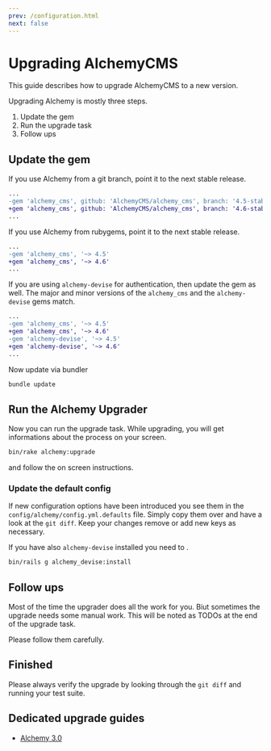 ```yaml
---
prev: /configuration.html
next: false
---
```


# Upgrading AlchemyCMS

This guide describes how to upgrade AlchemyCMS to a new version.

Upgrading Alchemy is mostly three steps.

1. Update the gem
2. Run the upgrade task
3. Follow ups

## Update the gem

If you use Alchemy from a git branch, point it to the next stable release.

~~~diff
...
-gem 'alchemy_cms', github: 'AlchemyCMS/alchemy_cms', branch: '4.5-stable'
+gem 'alchemy_cms', github: 'AlchemyCMS/alchemy_cms', branch: '4.6-stable'
...
~~~

If you use Alchemy from rubygems, point it to the next stable release.

~~~diff
...
-gem 'alchemy_cms', '~> 4.5'
+gem 'alchemy_cms', '~> 4.6'
...
~~~

If you are using `alchemy-devise` for authentication, then update the gem as well. The major and minor versions of the `alchemy_cms` and the `alchemy-devise` gems match.

~~~diff
...
-gem 'alchemy_cms', '~> 4.5'
+gem 'alchemy_cms', '~> 4.6'
-gem 'alchemy-devise', '~> 4.5'
+gem 'alchemy-devise', '~> 4.6'
...
~~~

Now update via bundler

~~~bash
bundle update
~~~

## Run the Alchemy Upgrader

Now you can run the upgrade task. While upgrading, you will get informations about the process on your screen.

~~~bash
bin/rake alchemy:upgrade
~~~

and follow the on screen instructions.

### Update the default config

If new configuration options have been introduced you see them in the `config/alchemy/config.yml.defaults` file. Simply copy them over and have a look at the `git diff`. Keep your changes remove or add new keys as necessary.

If you have also `alchemy-devise` installed you need to .

~~~bash
bin/rails g alchemy_devise:install
~~~

## Follow ups

Most of the time the upgrader does all the work for you.  Biut sometimes the upgrade needs some manual work. This will be noted as TODOs at the end of the upgrade task.

Please follow them carefully.

## Finished

Please always verify the upgrade by looking through the `git diff` and running your test suite.

## Dedicated upgrade guides

- [Alchemy 3.0](upgrading/3.0.html)
